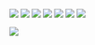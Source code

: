 ![](https://img.shields.io/github/license/bkm016/cronus.svg)
![](https://img.shields.io/github/languages/code-size/bkm016/cronus.svg)
![](https://img.shields.io/github/repo-size/bkm016/cronus.svg)
![](https://img.shields.io/github/last-commit/bkm016/cronus.svg)
![](https://img.shields.io/github/issues/bkm016/cronus.svg)
![](https://img.shields.io/github/issues-pr/bkm016/cronus.svg)
![](https://img.shields.io/github/contributors/bkm016/cronus.svg)

![](https://i.loli.net/2019/07/01/5d1a22d84761275270.png)

